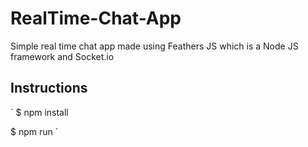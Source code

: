 # RealTime-Chat-App
Simple real time chat app made using Feathers JS which is a Node JS framework and Socket.io

## Instructions
`
$ npm install

$ npm run
`
